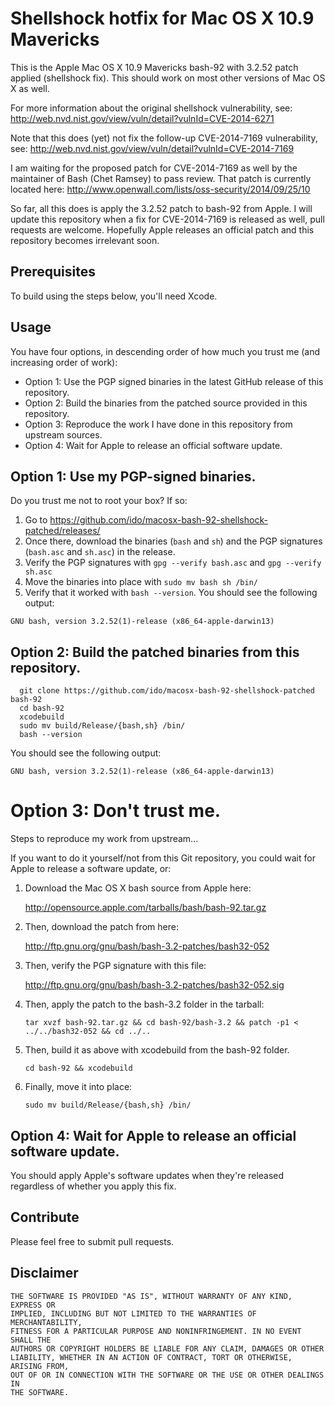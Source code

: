 Shellshock hotfix for Mac OS X 10.9 Mavericks
=============================================

This is the Apple Mac OS X 10.9 Mavericks bash-92 with 3.2.52 patch applied (shellshock fix).
This should work on most other versions of Mac OS X as well.

For more information about the original shellshock vulnerability, see:
http://web.nvd.nist.gov/view/vuln/detail?vulnId=CVE-2014-6271

Note that this does (yet) not fix the follow-up CVE-2014-7169 vulnerability, see:
http://web.nvd.nist.gov/view/vuln/detail?vulnId=CVE-2014-7169

I am waiting for the proposed patch for CVE-2014-7169 as well by the maintainer of Bash (Chet Ramsey) to pass review.  That patch is currently located here:
http://www.openwall.com/lists/oss-security/2014/09/25/10

So far, all this does is apply the 3.2.52 patch to bash-92 from Apple.  I will update this repository when a fix for CVE-2014-7169 is released as well, pull requests are welcome.  Hopefully Apple releases an official patch and this repository becomes irrelevant soon.


Prerequisites
-------------

To build using the steps below, you'll need Xcode.

Usage
-----

You have four options, in descending order of how much you trust me (and increasing order of work):

*   Option 1: Use the PGP signed binaries in the latest GitHub release of this repository.
*   Option 2: Build the binaries from the patched source provided in this repository.
*   Option 3: Reproduce the work I have done in this repository from upstream sources.
*   Option 4: Wait for Apple to release an official software update.

Option 1: Use my PGP-signed binaries.
-------------------------------------

Do you trust me not to root your box?  If so:

1. Go to https://github.com/ido/macosx-bash-92-shellshock-patched/releases/
2. Once there, download the binaries (`bash` and `sh`) and the PGP signatures (`bash.asc` and `sh.asc`) in the release.
3. Verify the PGP signatures with `gpg --verify bash.asc` and `gpg --verify sh.asc`
4. Move the binaries into place with `sudo mv bash sh /bin/`
5. Verify that it worked with `bash --version`.  You should see the following output:
```
GNU bash, version 3.2.52(1)-release (x86_64-apple-darwin13)
```

Option 2: Build the patched binaries from this repository.
----------------------------------------------------------
```
  git clone https://github.com/ido/macosx-bash-92-shellshock-patched bash-92
  cd bash-92
  xcodebuild
  sudo mv build/Release/{bash,sh} /bin/
  bash --version
```
You should see the following output:
```
GNU bash, version 3.2.52(1)-release (x86_64-apple-darwin13)
```

Option 3: Don't trust me.
=========================

Steps to reproduce my work from upstream...

If you want to do it yourself/not from this Git repository, you could wait for Apple to release a software update, or:

1.  Download the Mac OS X bash source from Apple here:

    http://opensource.apple.com/tarballs/bash/bash-92.tar.gz

2.  Then, download the patch from here:

    http://ftp.gnu.org/gnu/bash/bash-3.2-patches/bash32-052

3.  Then, verify the PGP signature with this file:

    http://ftp.gnu.org/gnu/bash/bash-3.2-patches/bash32-052.sig

4.  Then, apply the patch to the bash-3.2 folder in the tarball:

    ``tar xvzf bash-92.tar.gz && cd bash-92/bash-3.2 && patch -p1 < ../../bash32-052 && cd ../..``

5.  Then, build it as above with xcodebuild from the bash-92 folder.

    ``cd bash-92 && xcodebuild``

7.  Finally, move it into place:

    ``sudo mv build/Release/{bash,sh} /bin/``

Option 4: Wait for Apple to release an official software update.
----------------------------------------------------------------

You should apply Apple's software updates when they're released regardless of whether you apply this fix.


Contribute
----------

Please feel free to submit pull requests.

Disclaimer
----------

```
THE SOFTWARE IS PROVIDED "AS IS", WITHOUT WARRANTY OF ANY KIND, EXPRESS OR
IMPLIED, INCLUDING BUT NOT LIMITED TO THE WARRANTIES OF MERCHANTABILITY,
FITNESS FOR A PARTICULAR PURPOSE AND NONINFRINGEMENT. IN NO EVENT SHALL THE
AUTHORS OR COPYRIGHT HOLDERS BE LIABLE FOR ANY CLAIM, DAMAGES OR OTHER
LIABILITY, WHETHER IN AN ACTION OF CONTRACT, TORT OR OTHERWISE, ARISING FROM,
OUT OF OR IN CONNECTION WITH THE SOFTWARE OR THE USE OR OTHER DEALINGS IN
THE SOFTWARE.
```
